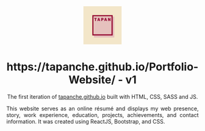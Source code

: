 <div align="center">
  <img alt="Logo" src="imgs/T-logo.png" width="100" />
</div>
<h1 align="center">
  https://tapanche.github.io/Portfolio-Website/ - v1
</h1>
<p align="center">
  The first iteration of <a href="https://tapanche.github.io/Portfolio-Website/" target="_blank">tapanche.github.io</a> built with HTML, CSS, SASS and JS.
</p>

 <p align="justify">This website serves as an online résumé and displays my web presence, story, work experience, education, projects, achievements, and contact information. It was created using ReactJS, Bootstrap, and CSS.</p>
